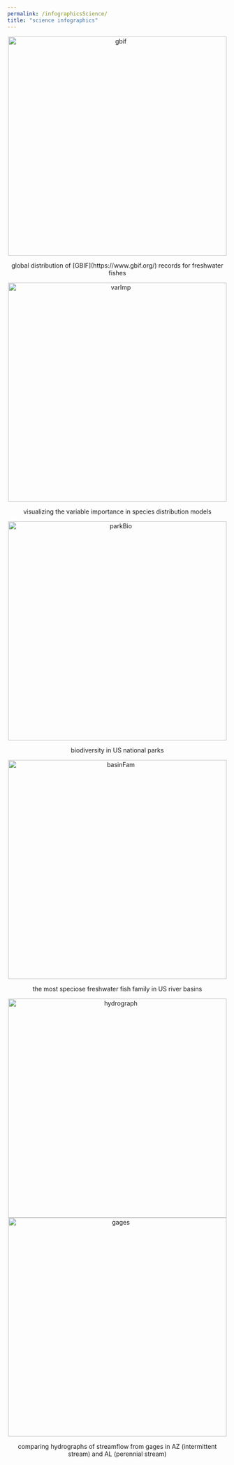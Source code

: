 ```yaml
---
permalink: /infographicsScience/
title: "science infographics"
---
```


<p align="center">
  <img src="/assets/images/infographics/fishearth.jpg" alt="gbif" width="500"/>
</p>
<p align="center">
  global distribution of [GBIF](https://www.gbif.org/) records for freshwater fishes
</p>

<p align="center">
  <img src="/assets/images/infographics/sp_varimp.jpg" alt="varImp" width="500"/>
</p>
<p align="center">
  visualizing the variable importance in species distribution models 
</p>

<p align="center">
  <img src="/assets/images/infographics/park_biodiv.jpg" alt="parkBio" width="500"/>
</p>
<p align="center">
  biodiversity in US national parks 
</p>

<p align="center">
  <img src="/assets/images/infographics/basinfam.jpg" alt="basinFam" width="500"/>
</p>
<p align="center">
  the most speciose freshwater fish family in US river basins 
</p>

<p align="center">
  <img src="/assets/images/infographics/hydrograph_compare.jpg" alt="hydrograph" width="500"/>
  <img src="/assets/images/infographics/gages_map.jpg" alt="gages" width="500"/>
</p>
<p align="center">
  comparing hydrographs of streamflow from gages in AZ (intermittent stream) and AL (perennial stream)
</p>
